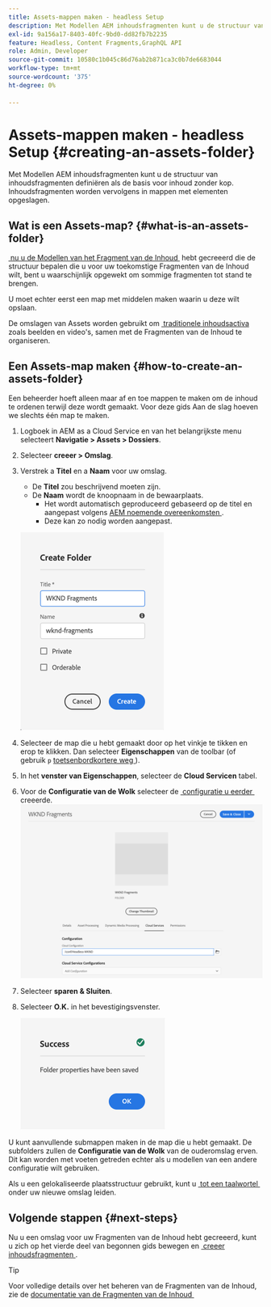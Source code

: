 ```yaml
---
title: Assets-mappen maken - headless Setup
description: Met Modellen AEM inhoudsfragmenten kunt u de structuur van inhoudsfragmenten definiëren als de basis voor inhoud zonder kop.
exl-id: 9a156a17-8403-40fc-9bd0-dd82fb7b2235
feature: Headless, Content Fragments,GraphQL API
role: Admin, Developer
source-git-commit: 10580c1b045c86d76ab2b871ca3c0b7de6683044
workflow-type: tm+mt
source-wordcount: '375'
ht-degree: 0%

---
```


# Assets-mappen maken - headless Setup {#creating-an-assets-folder}

Met Modellen AEM inhoudsfragmenten kunt u de structuur van inhoudsfragmenten definiëren als de basis voor inhoud zonder kop. Inhoudsfragmenten worden vervolgens in mappen met elementen opgeslagen.

## Wat is een Assets-map? {#what-is-an-assets-folder}

[&#x200B; nu u de Modellen van het Fragment van de Inhoud &#x200B;](create-content-model.md) hebt gecreeerd die de structuur bepalen die u voor uw toekomstige Fragmenten van de Inhoud wilt, bent u waarschijnlijk opgewekt om sommige fragmenten tot stand te brengen.

U moet echter eerst een map met middelen maken waarin u deze wilt opslaan.

De omslagen van Assets worden gebruikt om [&#x200B; traditionele inhoudsactiva &#x200B;](/help/assets/manage-digital-assets.md) zoals beelden en video&#39;s, samen met de Fragmenten van de Inhoud te organiseren.

## Een Assets-map maken {#how-to-create-an-assets-folder}

Een beheerder hoeft alleen maar af en toe mappen te maken om de inhoud te ordenen terwijl deze wordt gemaakt. Voor deze gids Aan de slag hoeven we slechts één map te maken.

1. Logboek in AEM as a Cloud Service en van het belangrijkste menu selecteert **Navigatie > Assets > Dossiers**.
1. Selecteer **creeer > Omslag**.
1. Verstrek a **Titel** en a **Naam** voor uw omslag.
   * De **Titel** zou beschrijvend moeten zijn.
   * De **Naam** wordt de knoopnaam in de bewaarplaats.
      * Het wordt automatisch geproduceerd gebaseerd op de titel en aangepast volgens [&#x200B; AEM noemende overeenkomsten &#x200B;](/help/implementing/developing/introduction/naming-conventions.md).
      * Deze kan zo nodig worden aangepast.

   ![&#x200B; creeer omslag &#x200B;](../assets/assets-folder-create.png)
1. Selecteer de map die u hebt gemaakt door op het vinkje te tikken en erop te klikken. Dan selecteer **Eigenschappen** van de toolbar (of gebruik `p` [&#x200B; toetsenbordkortere weg &#x200B;](/help/sites-cloud/authoring/sites-console/keyboard-shortcuts.md)).
1. In het **venster van Eigenschappen**, selecteer de **Cloud Servicen** tabel.
1. Voor de **Configuratie van de Wolk** selecteer de [&#x200B; configuratie u eerder &#x200B;](create-configuration.md) creeerde.
   ![&#x200B; vorm activa omslag &#x200B;](../assets/assets-folder-configure.png)
1. Selecteer **sparen &amp; Sluiten**.
1. Selecteer **O.K.** in het bevestigingsvenster.

   ![&#x200B; Bevestigingsvenster &#x200B;](../assets/assets-folder-confirmation.png)

U kunt aanvullende submappen maken in de map die u hebt gemaakt. De subfolders zullen de **Configuratie van de Wolk** van de ouderomslag erven. Dit kan worden met voeten getreden echter als u modellen van een andere configuratie wilt gebruiken.

Als u een gelokaliseerde plaatsstructuur gebruikt, kunt u [&#x200B; tot een taalwortel &#x200B;](/help/assets/translate-assets.md) onder uw nieuwe omslag leiden.

## Volgende stappen {#next-steps}

Nu u een omslag voor uw Fragmenten van de Inhoud hebt gecreeerd, kunt u zich op het vierde deel van begonnen gids bewegen en [&#x200B; creeer inhoudsfragmenten &#x200B;](create-content-fragment.md).

>[!TIP]
>
>Voor volledige details over het beheren van de Fragmenten van de Inhoud, zie de [&#x200B; documentatie van de Fragmenten van de Inhoud &#x200B;](/help/sites-cloud/administering/content-fragments/overview.md)
